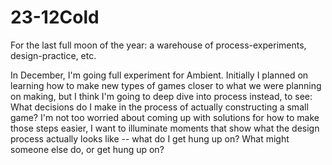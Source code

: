 # 23-12Cold
For the last full moon of the year: a warehouse of process-experiments, design-practice, etc.

In December, I'm going full experiment for Ambient. Initially I planned on learning how to make new types of games closer to what we were planning on making, but I think I'm going to deep dive into process instead, to see: What decisions do I make in the process of actually constructing a small game? I'm not too worried about coming up with solutions for how to make those steps easier, I want to illuminate moments that show what the design process actually looks like -- what do I get hung up on? What might someone else do, or get hung up on?
